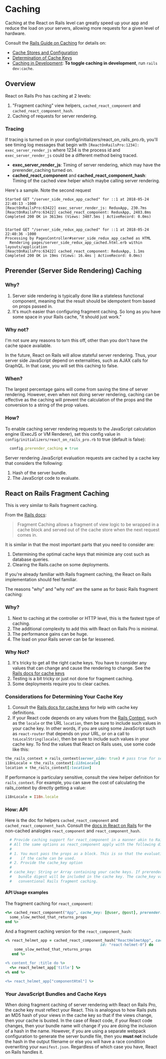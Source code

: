 # Caching

Caching at the React on Rails level can greatly speed up your app and reduce the load on your servers, allowing more requests for a given level of hardware.

Consult the [Rails Guide on Caching](http://guides.rubyonrails.org/caching_with_rails.html#cache-stores) for details on:

* [Cache Stores and Configuration](http://guides.rubyonrails.org/caching_with_rails.html#cache-stores)
* [Determination of Cache Keys](http://guides.rubyonrails.org/caching_with_rails.html#cache-keys)
* [Caching in Development](http://guides.rubyonrails.org/caching_with_rails.html#caching-in-development): **To toggle caching in development**, run `rails dev:cache`.

## Overview
React on Rails Pro has caching at 2 levels:

1. "Fragment caching" view helpers, `cached_react_component` and `cached_react_component_hash`.  
2. Caching of requests for server rendering. 

### Tracing
If tracing is turned on in your config/initializers/react_on_rails_pro.rb, you'll see timing log messages that begin with `[ReactOnRailsPro:1234]: exec_server_render_js` where 1234 is the process id and `exec_server_render_js` could be a different method being traced.

* **exec_server_render_js**: Timing of server rendering, which may have the prerender_caching turned on.
* **cached_react_component** and **cached_react_component_hash**: Timing of the cached view helper which maybe calling server rendering.

Here's a sample. Note the second request
```
Started GET "/server_side_redux_app_cached" for ::1 at 2018-05-24 22:40:13 -1000
[ReactOnRailsPro:63422] exec_server_render_js: ReduxApp, 230.7ms
[ReactOnRailsPro:63422] cached_react_component: ReduxApp, 2483.8ms
Completed 200 OK in 3613ms (Views: 3407.5ms | ActiveRecord: 0.0ms)


Started GET "/server_side_redux_app_cached" for ::1 at 2018-05-24 22:40:36 -1000
Processing by PagesController#server_side_redux_app_cached as HTML
  Rendering pages/server_side_redux_app_cached.html.erb within layouts/application
[ReactOnRailsPro:63422] cached_react_component: ReduxApp, 1.1ms
Completed 200 OK in 19ms (Views: 16.4ms | ActiveRecord: 0.0ms)
```

## Prerender (Server Side Rendering) Caching

### Why?
1. Server side rendering is typically done like a stateless functional component, meaning that the result should be idempotent from based on props passed in. 
1. It's much easier than configuring fragment caching. So long as you have some space in your Rails cache, "it should just work."

### Why not?
I'm not sure any reasons to turn this off, other than you don't have the cache space available. 

In the future, React on Rails will allow stateful server rendering. Thus, your server side JavaScript depend on externalities, such as AJAX calls for
GraphQL. In that case, you will set this caching to false.

### When?
The largest percentage gains will come from saving the time of server rendering. However, even when not doing server rendering, caching can be effective as the caching will prevent the calculation of the props and the conversion to a string of the prop values.

### How?

To enable caching server rendering requests to the JavaScript calculation engine (ExecJS or VM Renderer), set this config
value in `config/initializers/react_on_rails_pro.rb` to true (default is false):

```ruby
  config.prerender_caching = true
```

Server rendering JavaScript evaluation requests are cached by a cache key that considers the following:

1. Hash of the server bundle.
2. The JavaScript code to evaluate.

## React on Rails Fragment Caching

This is very similar to Rails fragment caching. 

From the [Rails docs](http://guides.rubyonrails.org/caching_with_rails.html#fragment-caching):

> Fragment Caching allows a fragment of view logic to be wrapped in a cache block and served out of the cache store when the next request comes in.

It is similar in that the most important parts that you need to consider are:

1. Determining the optimal cache keys that minimize any cost such as database queries.
2. Clearing the Rails.cache on some deployments.

If you're already familiar with Rails fragment caching, the React on Rails implementation should feel familiar.

The reasons "why" and "why not" are the same as for basic Rails fragment caching:

### Why?
1. Next to caching at the controller or HTTP level, this is the fastest type of caching.
2. The additional complexity to add this with React on Rails Pro is minimal.
3. The performance gains can be huge.
4. The load on your Rails server can be far lessened.

### Why Not?
1. It's tricky to get all the right cache keys. You have to consider any values that can change and cause the rendering to change. See the [Rails docs for cache keys](http://guides.rubyonrails.org/caching_with_rails.html#cache-keys)
2. Testing is a bit tricky or just not done for fragment caching.
3. Some deployments require you to clear caches.

### Considerations for Determining Your Cache Key
1. Consult the [Rails docs for cache keys](http://guides.rubyonrails.org/caching_with_rails.html#cache-keys) for help with cache key definitions.
2. If your React code depends on any values from the [Rails Context](https://github.com/shakacode/react_on_rails/blob/master/docs/basics/generator-functions-and-railscontext.md#rails-context), such as the `locale` or the URL `location`, then be sure to include such values in your cache key. In other words, if you are using some JavaScript such as `react-router` that depends on your URL, or on a call to `toLocalString(locale)`, then be sure to include such values in your cache key. To find the values that React on Rails uses, use some code like this:

```ruby
the_rails_context = rails_context(server_side: true) # pass true for server side
i18nLocale = the_rails_context[:i18nLocale]
location = the_rails_context[:location]
```

If performance is particulary sensitive, consult the view helper definition for `rails_context`. For example, you can save the cost of calculating the rails_context by directly getting a value:

```ruby
i18nLocale = I18n.locale
```
 
### How: API
Here is the doc for helpers `cached_react_component` and `cached_react_component_hash`. Consult the [docs in React on Rails](https://github.com/shakacode/react_on_rails/blob/master/docs/api/view-helpers-api.md) for the non-cached analogies `react_component` and `react_component_hash`. 

```ruby
  # Provide caching support for react_component in a manner akin to Rails fragment caching.
  # All the same options as react_component apply with the following difference:
  #
  # 1. You must pass the props as a block. This is so that the evaluation of the props is not done
  #    if the cache can be used.
  # 2. Provide the cache_key option
  #
  # cache_key: String or Array containing your cache keys. If prerender is set to true, the server
  #   bundle digest will be included in the cache key. The cache_key value is the same as used for
  #   conventional Rails fragment caching.
```

#### API Usage examples

The fragment caching for `react_component`:
```ruby
<%= cached_react_component("App", cache_key: [@user, @post], prerender: true) do
  some_slow_method_that_returns_props
end %>
```

And a fragment caching version for the `react_component_hash`:

```ruby
<% react_helmet_app = cached_react_component_hash("ReactHelmetApp", cache_key: [@user, @post],
                                           id: "react-helmet-0") do
    some_slow_method_that_returns_props
   end %>

<% content_for :title do %>
  <%= react_helmet_app['title'] %>
<% end %>

<%= react_helmet_app["componentHtml"] %>

````

### Your JavaScript Bundles and Cache Keys 

When doing fragment caching of server rendering with React on Rails Pro, the cache key must reflect
your React. This is analogous to how Rails puts an MD5 hash of your views in
the cache key so that if the views change, then your cache is busted. In the case
of React code, if your React code changes, then your bundle name will
change if you are doing the inclusion of a hash in the name. However, if you are
using a separate webpack configuration to generate the server bundle file,
then you **must not** include the hash in the output filename or else you will
have a race condition overwriting your `manifest.json`. Regardless of which
case you have, React on Rails handles it.

